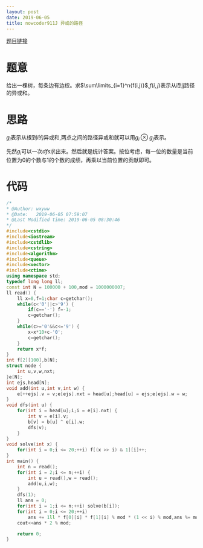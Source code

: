 ```yaml
---
layout: post
date: 2019-06-05
title: nowcoder911J 异或的路径
---
```


[题目链接](https://ac.nowcoder.com/acm/contest/911/J)

# 题意

给出一棵树，每条边有边权。求$\sum\limits_{i=1}^n{f(i,j)}$,$f(i,j)$表示从i到j路径的异或和。

# 思路

$g_i$表示从根到$i$的异或和,两点之间的路径异或和就可以用$g_i \otimes g_j$表示。

先然$g_i$可以一次$dfs$求出来。然后就是统计答案。按位考虑，每一位的数量是当前位置为0的个数与1的个数的成绩，再乘以当前位置的贡献即可。

# 代码
```cpp
/*
* @Author: wxyww
* @Date:   2019-06-05 07:59:07
* @Last Modified time: 2019-06-05 08:30:46
*/
#include<cstdio>
#include<iostream>
#include<cstdlib>
#include<cstring>
#include<algorithm>
#include<queue>
#include<vector>
#include<ctime>
using namespace std;
typedef long long ll;
const int N = 100000 + 100,mod = 1000000007;
ll read() {
	ll x=0,f=1;char c=getchar();
	while(c<'0'||c>'9') {
		if(c=='-') f=-1;
		c=getchar();
	}
	while(c>='0'&&c<='9') {
		x=x*10+c-'0';
		c=getchar();
	}
	return x*f;
}
int f[2][100],b[N];
struct node {
	int u,v,w,nxt;
}e[N];
int ejs,head[N];
void add(int u,int v,int w) {
	e[++ejs].v = v;e[ejs].nxt = head[u];head[u] = ejs;e[ejs].w = w;
}
void dfs(int u) {
	for(int i = head[u];i;i = e[i].nxt) {
		int v = e[i].v;
		b[v] = b[u] ^ e[i].w;
		dfs(v);
	}
}
void solve(int x) {
	for(int i = 0;i <= 20;++i) f[(x >> i) & 1][i]++;
}
int main() {
	int n = read();
	for(int i = 2;i <= n;++i) {
		int u = read(),w = read();
		add(u,i,w);
	}
	dfs(1);
	ll ans = 0;
	for(int i = 1;i <= n;++i) solve(b[i]);
	for(int i = 0;i <= 20;++i)
		ans += 1ll * f[0][i] * f[1][i] % mod * (1 << i) % mod,ans %= mod;
	cout<<ans * 2 % mod;

	return 0;
}
```